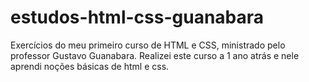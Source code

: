 # estudos-html-css-guanabara
Exercícios do meu primeiro curso de HTML e CSS, ministrado pelo professor Gustavo Guanabara. Realizei este curso a 1 ano atrás e nele aprendi noções 
básicas de html e css.
